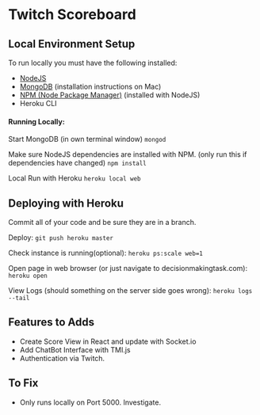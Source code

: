 Twitch Scoreboard
=================

## Local Environment Setup

To run locally you must have the following installed:
- [NodeJS](https://nodejs.org/en/download/)
- [MongoDB](https://treehouse.github.io/installation-guides/mac/mongo-mac.html) (installation instructions on Mac)
- [NPM (Node Package Manager)](https://www.npmjs.com/get-npm) (installed with NodeJS)
- Heroku CLI


#### Running Locally:
Start MongoDB (in own terminal window)
`mongod`

Make sure NodeJS dependencies are installed with NPM. (only run this if dependencies have changed)
`npm install`

Local Run with Heroku
`heroku local web`

## Deploying with Heroku
Commit all of your code and be sure they are in a branch.

Deploy:
`git push heroku master`

Check instance is running(optional):
`heroku ps:scale web=1`

Open page in web browser (or just navigate to decisionmakingtask.com):
`heroku open`

View Logs (should something on the server side goes wrong):
`heroku logs --tail`


## Features to Adds

- Create Score View in React and update with Socket.io
- Add ChatBot Interface with TMI.js
- Authentication via Twitch.



## To Fix

- Only runs locally on Port 5000. Investigate.
